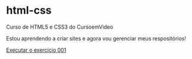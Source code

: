 # html-css
 Curso de HTML5 e CSS3 do CursoemVideo

 Estou aprendendo a criar sites e agora vou gerenciar meus respositórios!

 <a href="https://kaicsoares.github.io/html-css/exercicios/ex001/index.html">Executar o exercício 001</a>